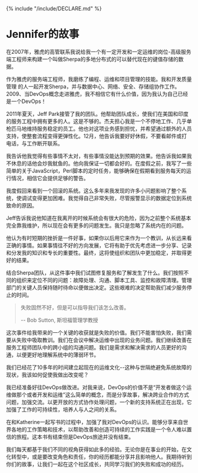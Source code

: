 {% include "/include/DECLARE.md" %}

# Jennifer的故事

在2007年，雅虎的高管联系我说给我一个有一定开发和一定运维的岗位-高级服务端工程师来构建一个叫做Sherpa的多地分布式的可以替代现在的键值存储的数据。

作为雅虎的服务端工程师，我磨练了编程、运维和项目管理的技能。我和开发质量管理 的人一起开发Sherpa，并与数据中心、网络、安全、存储组协作工作。2009、当DevOps概念走进雅虎，我不相信它有什么价值，因为我认为自己已经是一个DevOps！

2011年夏天，Jeff Park接管了我的团队。他帮助团队成长，使我们在美国和印度的服务工程中拥有更多的人。这是不够的。杰夫担心我是一个不停地工作、几乎单枪匹马地维持服务稳定的员工。他也对这项业务感到担忧，并希望通过额外的人员支持，使整套流程变得更弹性化。12月，他告诉我要好好休假，不要看邮件或打电话，与工作断开联系。

我告诉他我觉得有些事情不太对，有些事情没能达到预期的效果。他告诉我如果我不休息的话他会炒我鱿鱼的。他向我保证一切都会好的。在度假之前，我写了一些简单的关于JavaScript，Perl脚本的定时任务，能够确保在假期看到服务每天的运行情况，相信它会提供足够的警告。

我度假回来看到一个回滚的系统。这么多年来我发现的许多小问题影响了整个系统，使调试变得更加困难。我觉得自己非常失败，尽管报警显示的数据定位到系统致命的原因。

Jeff告诉我说他知道在我离开的时候系统会有很大的危险，因为之前整个系统基本完全靠我维护，所以现在会有更多的问题发生。我只是忽略了系统内在的问题。

他认为有时短期的挫折是一件好事，如果你以后用它来作为一个教训，从长远来看正确的事情。如果事情往不好的方向发展，它将有助于优先考虑进一步分享、记录和分发我的知识和专长的重要性。最终，这将使组织和团队中更加稳定，并取得更好的结果。

结合Sherpa团队，从这件事中我们试图修复服务和了解发生了什么。我们按照不同的组织来定位不同的问题：故障处理、沟通、脚本工具、监控和故障清理。管理部门的关键人员保持随时待命以便做出决定。这些艰难的决定帮助我们减少服务停止的时间。

> 失败固然不好，但是可以指导我们该怎么改善。
>
> -- Bob Sutton, 斯坦福管理学教授

这次事件给我带来的一个关键的收获就是失败的价值。我们不能害怕失败，我们需要从失败中吸取教训。我们在会议中解决运维中出现的业务问题。我们继续改善在服务工程师团队中的跨小组的沟通问题。我们是需求和解决需求的人员更好的沟通，以便更好地理解系统中的薄弱环节。

我们已经花了10多年的时间建立起现在的运维文化--这种与世隔绝避免系统故障的现状，我该如何促使我做出改变呢？

我已经准备好往DevOps做改进。对我来说，DevOps的价值不是“开发者做这个运维做那个或者开发和运维”这么简单的概念，而是分享故事，解决跨业合作的方式问题，加强交流。以更开放的方式协作处理问题，一个新的支持系统正在出现，它加强了工作的可持续性，培养人与人之间的关系。

在和Katherine一起写书的过程中，加强了我对DevOps的认识。能够分享来自世界各地的工作策略和技术，以帮助改善和创造可持续的工作实践是一个令人难以置信的旅程。这本书有结束但是DevOps旅途并没有结束。

我们每天都基于我们不同的视角获得如此多的经验。无论你是在事业的开始，在文化转型中，或是要改变角色和责任，你的经历都能分享并且影响他人。我期待听到你们的故事，让我们一起在这个社区成长，共同学习我们的失败和成功的经历。

